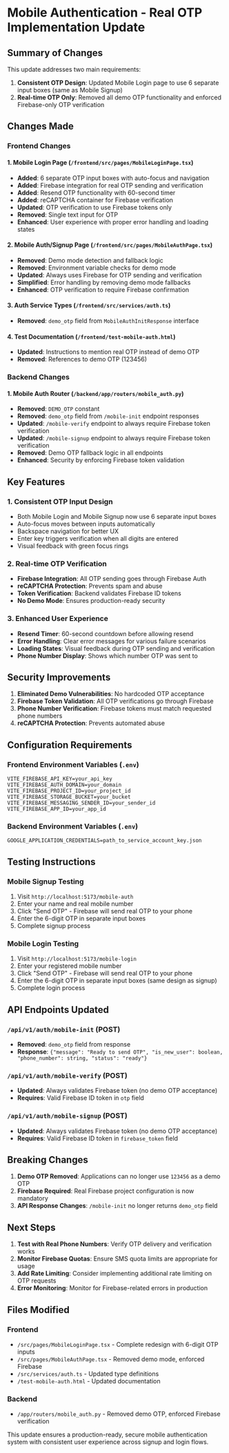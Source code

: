 # Mobile Authentication - Real OTP Implementation Update

## Summary of Changes

This update addresses two main requirements:
1. **Consistent OTP Design**: Updated Mobile Login page to use 6 separate input boxes (same as Mobile Signup)
2. **Real-time OTP Only**: Removed all demo OTP functionality and enforced Firebase-only OTP verification

## Changes Made

### Frontend Changes

#### 1. Mobile Login Page (`/frontend/src/pages/MobileLoginPage.tsx`)
- **Added**: 6 separate OTP input boxes with auto-focus and navigation
- **Added**: Firebase integration for real OTP sending and verification
- **Added**: Resend OTP functionality with 60-second timer
- **Added**: reCAPTCHA container for Firebase verification
- **Updated**: OTP verification to use Firebase tokens only
- **Removed**: Single text input for OTP
- **Enhanced**: User experience with proper error handling and loading states

#### 2. Mobile Auth/Signup Page (`/frontend/src/pages/MobileAuthPage.tsx`)
- **Removed**: Demo mode detection and fallback logic
- **Removed**: Environment variable checks for demo mode
- **Updated**: Always uses Firebase for OTP sending and verification
- **Simplified**: Error handling by removing demo mode fallbacks
- **Enhanced**: OTP verification to require Firebase confirmation

#### 3. Auth Service Types (`/frontend/src/services/auth.ts`)
- **Removed**: `demo_otp` field from `MobileAuthInitResponse` interface

#### 4. Test Documentation (`/frontend/test-mobile-auth.html`)
- **Updated**: Instructions to mention real OTP instead of demo OTP
- **Removed**: References to demo OTP (123456)

### Backend Changes

#### 1. Mobile Auth Router (`/backend/app/routers/mobile_auth.py`)
- **Removed**: `DEMO_OTP` constant
- **Removed**: `demo_otp` field from `/mobile-init` endpoint responses
- **Updated**: `/mobile-verify` endpoint to always require Firebase token verification
- **Updated**: `/mobile-signup` endpoint to always require Firebase token verification
- **Removed**: Demo OTP fallback logic in all endpoints
- **Enhanced**: Security by enforcing Firebase token validation

## Key Features

### 1. Consistent OTP Input Design
- Both Mobile Login and Mobile Signup now use 6 separate input boxes
- Auto-focus moves between inputs automatically
- Backspace navigation for better UX
- Enter key triggers verification when all digits are entered
- Visual feedback with green focus rings

### 2. Real-time OTP Verification
- **Firebase Integration**: All OTP sending goes through Firebase Auth
- **reCAPTCHA Protection**: Prevents spam and abuse
- **Token Verification**: Backend validates Firebase ID tokens
- **No Demo Mode**: Ensures production-ready security

### 3. Enhanced User Experience
- **Resend Timer**: 60-second countdown before allowing resend
- **Error Handling**: Clear error messages for various failure scenarios
- **Loading States**: Visual feedback during OTP sending and verification
- **Phone Number Display**: Shows which number OTP was sent to

## Security Improvements

1. **Eliminated Demo Vulnerabilities**: No hardcoded OTP acceptance
2. **Firebase Token Validation**: All OTP verifications go through Firebase
3. **Phone Number Verification**: Firebase tokens must match requested phone numbers
4. **reCAPTCHA Protection**: Prevents automated abuse

## Configuration Requirements

### Frontend Environment Variables (`.env`)
```properties
VITE_FIREBASE_API_KEY=your_api_key
VITE_FIREBASE_AUTH_DOMAIN=your_domain
VITE_FIREBASE_PROJECT_ID=your_project_id
VITE_FIREBASE_STORAGE_BUCKET=your_bucket
VITE_FIREBASE_MESSAGING_SENDER_ID=your_sender_id
VITE_FIREBASE_APP_ID=your_app_id
```

### Backend Environment Variables (`.env`)
```properties
GOOGLE_APPLICATION_CREDENTIALS=path_to_service_account_key.json
```

## Testing Instructions

### Mobile Signup Testing
1. Visit `http://localhost:5173/mobile-auth`
2. Enter your name and real mobile number
3. Click "Send OTP" - Firebase will send real OTP to your phone
4. Enter the 6-digit OTP in separate input boxes
5. Complete signup process

### Mobile Login Testing
1. Visit `http://localhost:5173/mobile-login`
2. Enter your registered mobile number
3. Click "Send OTP" - Firebase will send real OTP to your phone
4. Enter the 6-digit OTP in separate input boxes (same design as signup)
5. Complete login process

## API Endpoints Updated

### `/api/v1/auth/mobile-init` (POST)
- **Removed**: `demo_otp` field from response
- **Response**: `{"message": "Ready to send OTP", "is_new_user": boolean, "phone_number": string, "status": "ready"}`

### `/api/v1/auth/mobile-verify` (POST)
- **Updated**: Always validates Firebase token (no demo OTP acceptance)
- **Requires**: Valid Firebase ID token in `otp` field

### `/api/v1/auth/mobile-signup` (POST)
- **Updated**: Always validates Firebase token (no demo OTP acceptance)
- **Requires**: Valid Firebase ID token in `firebase_token` field

## Breaking Changes

1. **Demo OTP Removed**: Applications can no longer use `123456` as a demo OTP
2. **Firebase Required**: Real Firebase project configuration is now mandatory
3. **API Response Changes**: `/mobile-init` no longer returns `demo_otp` field

## Next Steps

1. **Test with Real Phone Numbers**: Verify OTP delivery and verification works
2. **Monitor Firebase Quotas**: Ensure SMS quota limits are appropriate for usage
3. **Add Rate Limiting**: Consider implementing additional rate limiting on OTP requests
4. **Error Monitoring**: Monitor for Firebase-related errors in production

## Files Modified

### Frontend
- `/src/pages/MobileLoginPage.tsx` - Complete redesign with 6-digit OTP inputs
- `/src/pages/MobileAuthPage.tsx` - Removed demo mode, enforced Firebase
- `/src/services/auth.ts` - Updated type definitions
- `/test-mobile-auth.html` - Updated documentation

### Backend  
- `/app/routers/mobile_auth.py` - Removed demo OTP, enforced Firebase verification

This update ensures a production-ready, secure mobile authentication system with consistent user experience across signup and login flows.
